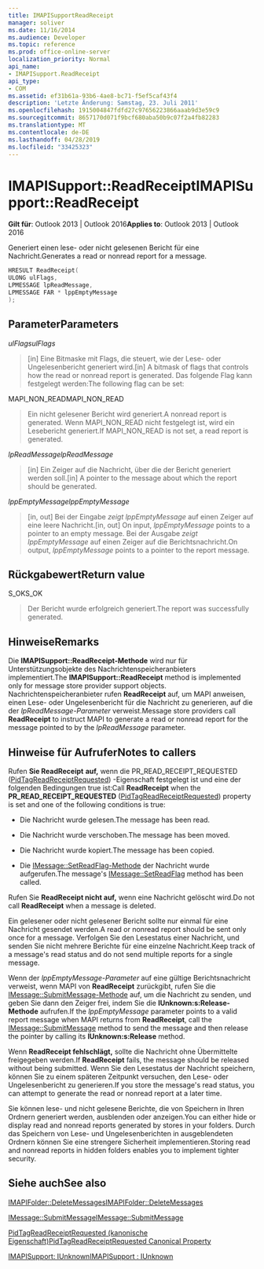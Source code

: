 ```yaml
---
title: IMAPISupportReadReceipt
manager: soliver
ms.date: 11/16/2014
ms.audience: Developer
ms.topic: reference
ms.prod: office-online-server
localization_priority: Normal
api_name:
- IMAPISupport.ReadReceipt
api_type:
- COM
ms.assetid: ef31b61a-93b6-4ae8-bc71-f5ef5caf43f4
description: 'Letzte Änderung: Samstag, 23. Juli 2011'
ms.openlocfilehash: 1915004847fdfd27c97656223866aaab9d3e59c9
ms.sourcegitcommit: 8657170d071f9bcf680aba50b9c07f2a4fb82283
ms.translationtype: MT
ms.contentlocale: de-DE
ms.lasthandoff: 04/28/2019
ms.locfileid: "33425323"
---
```

# <a name="imapisupportreadreceipt"></a><span data-ttu-id="a0a6f-103">IMAPISupport::ReadReceipt</span><span class="sxs-lookup"><span data-stu-id="a0a6f-103">IMAPISupport::ReadReceipt</span></span>

  
  
<span data-ttu-id="a0a6f-104">**Gilt für**: Outlook 2013 | Outlook 2016</span><span class="sxs-lookup"><span data-stu-id="a0a6f-104">**Applies to**: Outlook 2013 | Outlook 2016</span></span> 
  
<span data-ttu-id="a0a6f-105">Generiert einen lese- oder nicht gelesenen Bericht für eine Nachricht.</span><span class="sxs-lookup"><span data-stu-id="a0a6f-105">Generates a read or nonread report for a message.</span></span>
  
```cpp
HRESULT ReadReceipt(
ULONG ulFlags,
LPMESSAGE lpReadMessage,
LPMESSAGE FAR * lppEmptyMessage
);
```

## <a name="parameters"></a><span data-ttu-id="a0a6f-106">Parameter</span><span class="sxs-lookup"><span data-stu-id="a0a6f-106">Parameters</span></span>

 <span data-ttu-id="a0a6f-107">_ulFlags_</span><span class="sxs-lookup"><span data-stu-id="a0a6f-107">_ulFlags_</span></span>
  
> <span data-ttu-id="a0a6f-108">[in] Eine Bitmaske mit Flags, die steuert, wie der Lese- oder Ungelesenbericht generiert wird.</span><span class="sxs-lookup"><span data-stu-id="a0a6f-108">[in] A bitmask of flags that controls how the read or nonread report is generated.</span></span> <span data-ttu-id="a0a6f-109">Das folgende Flag kann festgelegt werden:</span><span class="sxs-lookup"><span data-stu-id="a0a6f-109">The following flag can be set:</span></span>
    
<span data-ttu-id="a0a6f-110">MAPI_NON_READ</span><span class="sxs-lookup"><span data-stu-id="a0a6f-110">MAPI_NON_READ</span></span> 
  
> <span data-ttu-id="a0a6f-111">Ein nicht gelesener Bericht wird generiert.</span><span class="sxs-lookup"><span data-stu-id="a0a6f-111">A nonread report is generated.</span></span> <span data-ttu-id="a0a6f-112">Wenn MAPI_NON_READ nicht festgelegt ist, wird ein Lesebericht generiert.</span><span class="sxs-lookup"><span data-stu-id="a0a6f-112">If MAPI_NON_READ is not set, a read report is generated.</span></span>
    
 <span data-ttu-id="a0a6f-113">_lpReadMessage_</span><span class="sxs-lookup"><span data-stu-id="a0a6f-113">_lpReadMessage_</span></span>
  
> <span data-ttu-id="a0a6f-114">[in] Ein Zeiger auf die Nachricht, über die der Bericht generiert werden soll.</span><span class="sxs-lookup"><span data-stu-id="a0a6f-114">[in] A pointer to the message about which the report should be generated.</span></span>
    
 <span data-ttu-id="a0a6f-115">_lppEmptyMessage_</span><span class="sxs-lookup"><span data-stu-id="a0a6f-115">_lppEmptyMessage_</span></span>
  
> <span data-ttu-id="a0a6f-116">[in, out] Bei der Eingabe  _zeigt lppEmptyMessage_ auf einen Zeiger auf eine leere Nachricht.</span><span class="sxs-lookup"><span data-stu-id="a0a6f-116">[in, out] On input,  _lppEmptyMessage_ points to a pointer to an empty message.</span></span> <span data-ttu-id="a0a6f-117">Bei der Ausgabe  _zeigt lppEmptyMessage_ auf einen Zeiger auf die Berichtsnachricht.</span><span class="sxs-lookup"><span data-stu-id="a0a6f-117">On output,  _lppEmptyMessage_ points to a pointer to the report message.</span></span> 
    
## <a name="return-value"></a><span data-ttu-id="a0a6f-118">Rückgabewert</span><span class="sxs-lookup"><span data-stu-id="a0a6f-118">Return value</span></span>

<span data-ttu-id="a0a6f-119">S_OK</span><span class="sxs-lookup"><span data-stu-id="a0a6f-119">S_OK</span></span> 
  
> <span data-ttu-id="a0a6f-120">Der Bericht wurde erfolgreich generiert.</span><span class="sxs-lookup"><span data-stu-id="a0a6f-120">The report was successfully generated.</span></span>
    
## <a name="remarks"></a><span data-ttu-id="a0a6f-121">Hinweise</span><span class="sxs-lookup"><span data-stu-id="a0a6f-121">Remarks</span></span>

<span data-ttu-id="a0a6f-122">Die **IMAPISupport::ReadReceipt-Methode** wird nur für Unterstützungsobjekte des Nachrichtenspeicheranbieters implementiert.</span><span class="sxs-lookup"><span data-stu-id="a0a6f-122">The **IMAPISupport::ReadReceipt** method is implemented only for message store provider support objects.</span></span> <span data-ttu-id="a0a6f-123">Nachrichtenspeicheranbieter rufen **ReadReceipt** auf, um MAPI anweisen, einen Lese- oder Ungelesenbericht für die Nachricht zu generieren, auf die der  _lpReadMessage-Parameter_ verweist.</span><span class="sxs-lookup"><span data-stu-id="a0a6f-123">Message store providers call **ReadReceipt** to instruct MAPI to generate a read or nonread report for the message pointed to by the  _lpReadMessage_ parameter.</span></span> 
  
## <a name="notes-to-callers"></a><span data-ttu-id="a0a6f-124">Hinweise für Aufrufer</span><span class="sxs-lookup"><span data-stu-id="a0a6f-124">Notes to callers</span></span>

<span data-ttu-id="a0a6f-125">Rufen **Sie ReadReceipt** **auf,** wenn die PR_READ_RECEIPT_REQUESTED ([PidTagReadReceiptRequested](pidtagreadreceiptrequested-canonical-property.md)) -Eigenschaft festgelegt ist und eine der folgenden Bedingungen true ist:</span><span class="sxs-lookup"><span data-stu-id="a0a6f-125">Call **ReadReceipt** when the **PR_READ_RECEIPT_REQUESTED** ([PidTagReadReceiptRequested](pidtagreadreceiptrequested-canonical-property.md)) property is set and one of the following conditions is true:</span></span>
  
- <span data-ttu-id="a0a6f-126">Die Nachricht wurde gelesen.</span><span class="sxs-lookup"><span data-stu-id="a0a6f-126">The message has been read.</span></span>
    
- <span data-ttu-id="a0a6f-127">Die Nachricht wurde verschoben.</span><span class="sxs-lookup"><span data-stu-id="a0a6f-127">The message has been moved.</span></span>
    
- <span data-ttu-id="a0a6f-128">Die Nachricht wurde kopiert.</span><span class="sxs-lookup"><span data-stu-id="a0a6f-128">The message has been copied.</span></span>
    
- <span data-ttu-id="a0a6f-129">Die [IMessage::SetReadFlag-Methode](imessage-setreadflag.md) der Nachricht wurde aufgerufen.</span><span class="sxs-lookup"><span data-stu-id="a0a6f-129">The message's [IMessage::SetReadFlag](imessage-setreadflag.md) method has been called.</span></span> 
    
<span data-ttu-id="a0a6f-130">Rufen Sie **ReadReceipt nicht auf,** wenn eine Nachricht gelöscht wird.</span><span class="sxs-lookup"><span data-stu-id="a0a6f-130">Do not call **ReadReceipt** when a message is deleted.</span></span> 
  
<span data-ttu-id="a0a6f-131">Ein gelesener oder nicht gelesener Bericht sollte nur einmal für eine Nachricht gesendet werden.</span><span class="sxs-lookup"><span data-stu-id="a0a6f-131">A read or nonread report should be sent only once for a message.</span></span> <span data-ttu-id="a0a6f-132">Verfolgen Sie den Lesestatus einer Nachricht, und senden Sie nicht mehrere Berichte für eine einzelne Nachricht.</span><span class="sxs-lookup"><span data-stu-id="a0a6f-132">Keep track of a message's read status and do not send multiple reports for a single message.</span></span>
  
<span data-ttu-id="a0a6f-133">Wenn der  _lppEmptyMessage-Parameter_ auf eine gültige Berichtsnachricht verweist, wenn MAPI von **ReadReceipt** zurückgibt, rufen Sie die [IMessage::SubmitMessage-Methode](imessage-submitmessage.md) auf, um die Nachricht zu senden, und geben Sie dann den Zeiger frei, indem Sie die **IUnknown:s:Release-Methode** aufrufen.</span><span class="sxs-lookup"><span data-stu-id="a0a6f-133">If the  _lppEmptyMessage_ parameter points to a valid report message when MAPI returns from **ReadReceipt**, call the [IMessage::SubmitMessage](imessage-submitmessage.md) method to send the message and then release the pointer by calling its **IUnknown:s:Release** method.</span></span> 
  
<span data-ttu-id="a0a6f-134">Wenn **ReadReceipt fehlschlägt,** sollte die Nachricht ohne Übermittelte freigegeben werden.</span><span class="sxs-lookup"><span data-stu-id="a0a6f-134">If **ReadReceipt** fails, the message should be released without being submitted.</span></span> <span data-ttu-id="a0a6f-135">Wenn Sie den Lesestatus der Nachricht speichern, können Sie zu einem späteren Zeitpunkt versuchen, den Lese- oder Ungelesenbericht zu generieren.</span><span class="sxs-lookup"><span data-stu-id="a0a6f-135">If you store the message's read status, you can attempt to generate the read or nonread report at a later time.</span></span> 
  
<span data-ttu-id="a0a6f-136">Sie können lese- und nicht gelesene Berichte, die von Speichern in Ihren Ordnern generiert werden, ausblenden oder anzeigen.</span><span class="sxs-lookup"><span data-stu-id="a0a6f-136">You can either hide or display read and nonread reports generated by stores in your folders.</span></span> <span data-ttu-id="a0a6f-137">Durch das Speichern von Lese- und Ungelesenberichten in ausgeblendeten Ordnern können Sie eine strengere Sicherheit implementieren.</span><span class="sxs-lookup"><span data-stu-id="a0a6f-137">Storing read and nonread reports in hidden folders enables you to implement tighter security.</span></span>
  
## <a name="see-also"></a><span data-ttu-id="a0a6f-138">Siehe auch</span><span class="sxs-lookup"><span data-stu-id="a0a6f-138">See also</span></span>



[<span data-ttu-id="a0a6f-139">IMAPIFolder::DeleteMessages</span><span class="sxs-lookup"><span data-stu-id="a0a6f-139">IMAPIFolder::DeleteMessages</span></span>](imapifolder-deletemessages.md)
  
[<span data-ttu-id="a0a6f-140">IMessage::SubmitMessage</span><span class="sxs-lookup"><span data-stu-id="a0a6f-140">IMessage::SubmitMessage</span></span>](imessage-submitmessage.md)
  
[<span data-ttu-id="a0a6f-141">PidTagReadReceiptRequested (kanonische Eigenschaft)</span><span class="sxs-lookup"><span data-stu-id="a0a6f-141">PidTagReadReceiptRequested Canonical Property</span></span>](pidtagreadreceiptrequested-canonical-property.md)
  
[<span data-ttu-id="a0a6f-142">IMAPISupport: IUnknown</span><span class="sxs-lookup"><span data-stu-id="a0a6f-142">IMAPISupport : IUnknown</span></span>](imapisupportiunknown.md)

